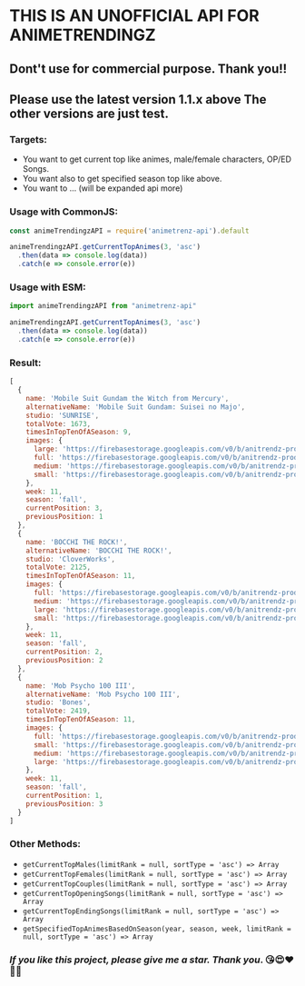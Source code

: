 # **THIS IS AN UNOFFICIAL API FOR ANIMETRENDINGZ** #
## **Dont't use for commercial purpose. Thank you!!** ##

## **Please use the latest version 1.1.x above The other versions are just test.** ##

### **Targets:** ###
- You want to get current top like animes, male/female characters, OP/ED Songs.
- You want also to get specified season top like above.
- You want to ... (will be expanded api more)


### **Usage with CommonJS:** ###
```javascript
const animeTrendingzAPI = require('animetrenz-api').default

animeTrendingzAPI.getCurrentTopAnimes(3, 'asc')
  .then(data => console.log(data))
  .catch(e => console.error(e))
```

### **Usage with ESM:** ###
```javascript
import animeTrendingzAPI from "animetrenz-api"

animeTrendingzAPI.getCurrentTopAnimes(3, 'asc')
  .then(data => console.log(data))
  .catch(e => console.error(e))
```

### **Result:** ###
```javascript
[
  {
    name: 'Mobile Suit Gundam the Witch from Mercury',
    alternativeName: 'Mobile Suit Gundam: Suisei no Majo',
    studio: 'SUNRISE',
    totalVote: 1673,
    timesInTopTenOfASeason: 9,
    images: {
      large: 'https://firebasestorage.googleapis.com/v0/b/anitrendz-prod.appspot.com/o/charts%2FxnZOYhYxivim5EjWrOxJ-FrepbCCWBer2JrfeGgmc_1024?alt=media&token=2b34afb9-58bd-46ca-95a4-dc9623a33aa2',
      full: 'https://firebasestorage.googleapis.com/v0/b/anitrendz-prod.appspot.com/o/charts%2FxnZOYhYxivim5EjWrOxJ-FrepbCCWBer2JrfeGgmc_full?alt=media&token=14977ab1-f107-42db-a402-8c1530668b89',
      medium: 'https://firebasestorage.googleapis.com/v0/b/anitrendz-prod.appspot.com/o/charts%2FxnZOYhYxivim5EjWrOxJ-FrepbCCWBer2JrfeGgmc_256?alt=media&token=169622d1-d1e8-4fcf-9752-e5f68f1668db',
      small: 'https://firebasestorage.googleapis.com/v0/b/anitrendz-prod.appspot.com/o/charts%2FxnZOYhYxivim5EjWrOxJ-FrepbCCWBer2JrfeGgmc_128?alt=media&token=d29dd736-453b-4833-8676-61d89de99c29'
    },
    week: 11,
    season: 'fall',
    currentPosition: 3,
    previousPosition: 1
  },
  {
    name: 'BOCCHI THE ROCK!',
    alternativeName: 'BOCCHI THE ROCK!',
    studio: 'CloverWorks',
    totalVote: 2125,
    timesInTopTenOfASeason: 11,
    images: {
      full: 'https://firebasestorage.googleapis.com/v0/b/anitrendz-prod.appspot.com/o/charts%2FxnZOYhYxivim5EjWrOxJ-vh9SMtX1w9pKk1N7nMyw_full?alt=media&token=84afd71f-9c25-420b-8a1a-e7a99f4adfc2',
      medium: 'https://firebasestorage.googleapis.com/v0/b/anitrendz-prod.appspot.com/o/charts%2FxnZOYhYxivim5EjWrOxJ-vh9SMtX1w9pKk1N7nMyw_256?alt=media&token=bc41d92e-f41b-41f4-bcfc-515ab4e3633f',
      large: 'https://firebasestorage.googleapis.com/v0/b/anitrendz-prod.appspot.com/o/charts%2FxnZOYhYxivim5EjWrOxJ-vh9SMtX1w9pKk1N7nMyw_1024?alt=media&token=5d5d0721-4963-4554-9fd6-197b59227057',
      small: 'https://firebasestorage.googleapis.com/v0/b/anitrendz-prod.appspot.com/o/charts%2FxnZOYhYxivim5EjWrOxJ-vh9SMtX1w9pKk1N7nMyw_128?alt=media&token=4cace04d-4e37-417e-a49b-80e53a1fb348'
    },
    week: 11,
    season: 'fall',
    currentPosition: 2,
    previousPosition: 2
  },
  {
    name: 'Mob Psycho 100 III',
    alternativeName: 'Mob Psycho 100 III',
    studio: 'Bones',
    totalVote: 2419,
    timesInTopTenOfASeason: 11,
    images: {
      full: 'https://firebasestorage.googleapis.com/v0/b/anitrendz-prod.appspot.com/o/charts%2FxnZOYhYxivim5EjWrOxJ-90b7GkjEBMjUvwExPV2A_full?alt=media&token=f8feb1f0-65e3-43d1-a2fa-d0ab0b5b8dbb',
      small: 'https://firebasestorage.googleapis.com/v0/b/anitrendz-prod.appspot.com/o/charts%2FxnZOYhYxivim5EjWrOxJ-90b7GkjEBMjUvwExPV2A_128?alt=media&token=88573749-c409-4aaf-a2c3-e5fac48ace29',
      medium: 'https://firebasestorage.googleapis.com/v0/b/anitrendz-prod.appspot.com/o/charts%2FxnZOYhYxivim5EjWrOxJ-90b7GkjEBMjUvwExPV2A_256?alt=media&token=9c85ccf2-930c-4194-8c95-6930b9294e2e',
      large: 'https://firebasestorage.googleapis.com/v0/b/anitrendz-prod.appspot.com/o/charts%2FxnZOYhYxivim5EjWrOxJ-90b7GkjEBMjUvwExPV2A_1024?alt=media&token=d1775dbe-4c09-4fd0-8690-bccb6c415ef5'
    },
    week: 11,
    season: 'fall',
    currentPosition: 1,
    previousPosition: 3
  }
]
```


### **Other Methods:** ###
- `getCurrentTopMales(limitRank = null, sortType = 'asc') => Array`
- `getCurrentTopFemales(limitRank = null, sortType = 'asc') => Array`
- `getCurrentTopCouples(limitRank = null, sortType = 'asc') => Array`
- `getCurrentTopOpeningSongs(limitRank = null, sortType = 'asc') => Array`
- `getCurrentTopEndingSongs(limitRank = null, sortType = 'asc') => Array`
- `getSpecifiedTopAnimesBasedOnSeason(year, season, week, limitRank = null, sortType = 'asc') => Array`

### **_If you like this project, please give me a star. Thank you_. :kissing_heart::heart_eyes::heart::blue_heart::cupid:** ###